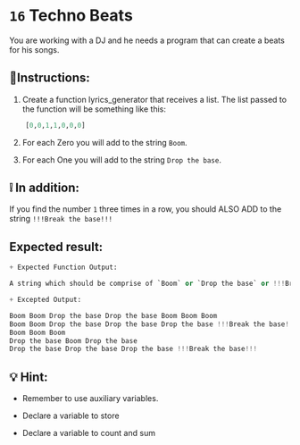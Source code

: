 # `16` Techno Beats
You are working with a DJ and he needs a program that can create a beats for his songs.

## 📝Instructions:


1. Create a function lyrics_generator that receives a list. The list passed to the function will be something like this:

```py
    [0,0,1,1,0,0,0]
```

2. For each Zero you will add to the string `Boom`.

3. For each One you will add to the string `Drop the base`.

## :grey_exclamation: In addition:

If you find the number `1` three times in a row, you should ALSO ADD to the string `!!!Break the base!!!`


## Expected result:

```py
+ Expected Function Output:

A string which should be comprise of `Boom` or `Drop the base` or !!!Break the base!!!

+ Excepted Output:

Boom Boom Drop the base Drop the base Boom Boom Boom
Boom Boom Drop the base Drop the base Drop the base !!!Break the base!!! Boom Boom Boom
Boom Boom Boom
Drop the base Boom Drop the base
Drop the base Drop the base Drop the base !!!Break the base!!!
```


## 💡 Hint:

- Remember to use auxiliary variables.

- Declare a variable to store

- Declare a variable to count and sum
